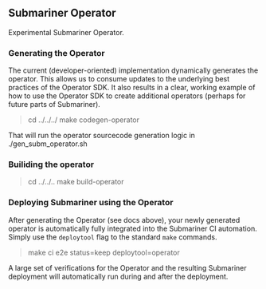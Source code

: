 ## Submariner Operator

Experimental Submariner Operator.

### Generating the Operator

The current (developer-oriented) implementation dynamically generates the
operator. This allows us to consume updates to the underlying best practices of
the Operator SDK. It also results in a clear, working example of how to use the
Operator SDK to create additional operators (perhaps for future parts of
Submariner).

> cd ../../../
> make codegen-operator

That will run the operator sourcecode generation logic in ./gen_subm_operator.sh

### Builiding the operator

> cd ../../..
> make build-operator

### Deploying Submariner using the Operator

After generating the Operator (see docs above), your newly generated operator
is automatically fully integrated into the Submariner CI automation. Simply use
the `deploytool` flag to the standard `make` commands.

> make ci e2e status=keep deploytool=operator

A large set of verifications for the Operator and the resulting Submariner
deployment will automatically run during and after the deployment.
